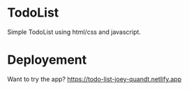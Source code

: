 # TodoList
Simple TodoList using html/css and javascript.

# Deployement
Want to try the app?
https://todo-list-joey-quandt.netlify.app
